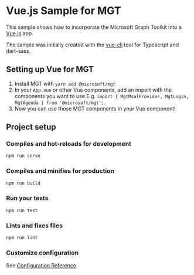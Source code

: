 # Vue.js Sample for MGT

This sample shows how to incorporate the Microsoft Graph Toolkit into a [Vue.js](https://vuejs.org/) app.

The sample was initially created with the [vue-cli](https://cli.vuejs.org/) tool for Typescript and dart-sass.

## Setting up Vue for MGT

1. Install MGT with `yarn add @microsoft/mgt`
2. In your `App.vue` or other Vue components, add an import with the components you want to use E.g. `import { MgtMsalProvider, MgtLogin, MgtAgenda } from '@microsoft/mgt';`.
3. Now you can use those MGT components in your Vue component!

## Project setup

### Compiles and hot-reloads for development

```bash
npm run serve
```

### Compiles and minifies for production

```bash
npm run build
```

### Run your tests

```bash
npm run test
```

### Lints and fixes files

```bash
npm run lint
```

### Customize configuration

See [Configuration Reference](https://cli.vuejs.org/config/).
